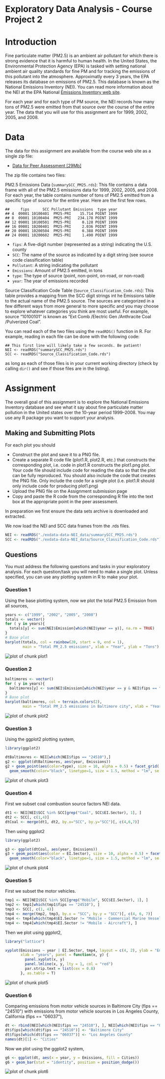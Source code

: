 Exploratory Data Analysis - Course Project 2
============================================

# Introduction

Fine particulate matter (PM2.5) is an ambient air pollutant for which there is strong evidence that it is harmful to human health. In the United States, the Environmental Protection Agency (EPA) is tasked with setting national ambient air quality standards for fine PM and for tracking the emissions of this pollutant into the atmosphere. Approximatly every 3 years, the EPA releases its database on emissions of PM2.5. This database is known as the National Emissions Inventory (NEI). You can read more information about the NEI at the EPA National [Emissions Inventory web site](http://www.epa.gov/ttn/chief/eiinformation.html).

For each year and for each type of PM source, the NEI records how many tons of PM2.5 were emitted from that source over the course of the entire year. The data that you will use for this assignment are for 1999, 2002, 2005, and 2008.

# Data

The data for this assignment are available from the course web site as a single zip file:

* [Data for Peer Assessment [29Mb]](https://d396qusza40orc.cloudfront.net/exdata%2Fdata%2FNEI_data.zip)

The zip file contains two files:

PM2.5 Emissions Data (`summarySCC_PM25.rds`): This file contains a data frame with all of the PM2.5 emissions data for 1999, 2002, 2005, and 2008. For each year, the table contains number of tons of PM2.5 emitted from a specific type of source for the entire year. Here are the first few rows.
````
##     fips      SCC Pollutant Emissions  type year
## 4  09001 10100401  PM25-PRI    15.714 POINT 1999
## 8  09001 10100404  PM25-PRI   234.178 POINT 1999
## 12 09001 10100501  PM25-PRI     0.128 POINT 1999
## 16 09001 10200401  PM25-PRI     2.036 POINT 1999
## 20 09001 10200504  PM25-PRI     0.388 POINT 1999
## 24 09001 10200602  PM25-PRI     1.490 POINT 1999
````

* `fips`: A five-digit number (represented as a string) indicating the U.S. county
* `SCC`: The name of the source as indicated by a digit string (see source code classification table)
* `Pollutant`: A string indicating the pollutant
* `Emissions`: Amount of PM2.5 emitted, in tons
* `type`: The type of source (point, non-point, on-road, or non-road)
* `year`: The year of emissions recorded

Source Classification Code Table (`Source_Classification_Code.rds`): This table provides a mapping from the SCC digit strings int he Emissions table to the actual name of the PM2.5 source. The sources are categorized in a few different ways from more general to more specific and you may choose to explore whatever categories you think are most useful. For example, source “10100101” is known as “Ext Comb /Electric Gen /Anthracite Coal /Pulverized Coal”.

You can read each of the two files using the `readRDS()` function in R. For example, reading in each file can be done with the following code:

````
## This first line will likely take a few seconds. Be patient!
NEI <- readRDS("summarySCC_PM25.rds")
SCC <- readRDS("Source_Classification_Code.rds")
````

as long as each of those files is in your current working directory (check by calling `dir()` and see if those files are in the listing).

# Assignment

The overall goal of this assignment is to explore the National Emissions Inventory database and see what it say about fine particulate matter pollution in the United states over the 10-year period 1999–2008. You may use any R package you want to support your analysis.

## Making and Submitting Plots

For each plot you should

* Construct the plot and save it to a PNG file.
* Create a separate R code file (plot1.R, plot2.R, etc.) that constructs the corresponding plot, i.e. code in plot1.R constructs the plot1.png plot. Your code file should include code for reading the data so that the plot can be fully reproduced. You should also include the code that creates the PNG file. Only include the code for a single plot (i.e. plot1.R should only include code for producing plot1.png)
* Upload the PNG file on the Assignment submission page
* Copy and paste the R code from the corresponding R file into the text box at the appropriate point in the peer assessment.

In preparation we first ensure the data sets archive is downloaded and extracted.

We now load the NEI and SCC data frames from the .rds files.

```r
NEI <- readRDS("./exdata-data-NEI_data/summarySCC_PM25.rds")
SCC <- readRDS("./exdata-data-NEI_data/Source_Classification_Code.rds")
```

## Questions

You must address the following questions and tasks in your exploratory analysis. For each question/task you will need to make a single plot. Unless specified, you can use any plotting system in R to make your plot.

### Question 1

Using the base plotting system, now we plot the total PM2.5 Emission from all sources,


```r
years <- c("1999", "2002", "2005", "2008")
totals <- vector()
for ( y in years){
  totals[y] <- sum(NEI$Emission[which(NEI$year == y)], na.rm = TRUE)
}
# Base plot
barplot(totals, col = rainbow(20, start = 0, end = 1), 
        main = "Total PM_2.5 emissions", xlab = "Year", ylab = "Tons")
```

![plot of chunk plot1](plot1.png) 

### Question 2

```r
baltimores <- vector()
for ( y in years){
  baltimores[y] <- sum(NEI$Emission[which(NEI$year == y & NEI$fips == "24510")], na.rm = TRUE)
}
# Base plot
barplot(baltimores, col = terrain.colors(2), 
        main = "Total PM_2.5 emissions in Baltimore city", xlab = "Year", ylab = "Tons")
```

![plot of chunk plot2](figure/plot2.png) 

### Question 3

Using the ggplot2 plotting system,


```r
library(ggplot2)

dtBaltimores <- NEI[which(NEI$fips == "24510"),]
g2 <- ggplot(dtBaltimores, aes(year, Emissions))
g2 + geom_point(aes(color=type), size = 10, alpha = 0.5) + facet_grid(. ~ type) +
  geom_smooth(color="black", linetype=1, size = 1.5, method = "lm", se = FALSE)
```

![plot of chunk plot3](figure/plot3.png) 

### Question 4

First we subset coal combustion source factors NEI data.


```r
dt1 <- NEI[NEI$SCC %in% SCC[grep("Coal", SCC$EI.Sector), 1], ]
dt2 <- SCC[, c(1,4)]
dtCoal <- merge(dt1, dt2, by.x="SCC", by.y="SCC")[, c(4,6,7)]
```

Then using ggplot2

```r
library(ggplot2)

g3 <- ggplot(dtCoal, aes(year, Emissions))
g3 + geom_point(aes(color = EI.Sector), size = 10, alpha = 0.5) + facet_grid(. ~ EI.Sector) +
  geom_smooth(color="black", linetype=1, size = 1.5, method = "lm", se = FALSE)
```

![plot of chunk plot4](figure/plot4.png) 

### Question 5

First we subset the motor vehicles.


```r
tmp1 <- NEI[NEI$SCC %in% SCC[grep("Mobile", SCC$EI.Sector), 1], ]
tmp2 <- tmp1[which(tmp1$fips == "24510"), ]
tmp3 <- SCC[, c(1, 4)]
tmp4 <- merge(tmp2, tmp3, by.x = "SCC", by.y = "SCC")[, c(4, 6, 7)]
tmp4 <- tmp4[which(tmp4$EI.Sector != "Mobile - Commercial Marine Vessels"), ]
tmp4 <- tmp4[which(tmp4$EI.Sector != "Mobile - Aircraft"), ]
```
Then we plot using ggplot2,


```r
library("lattice")

xyplot(Emissions ~ year | EI.Sector, tmp4, layout = c(4, 2), ylab = "Emissions", 
       xlab = "years", panel = function(x, y) {
         panel.xyplot(x, y)
         panel.lmline(x, y, lty = 1, col = "red")
         par.strip.text = list(cex = 0.8)
       }, as.table = T)
```

![plot of chunk plot5](figure/plot5.png) 

### Question 6

Comparing emissions from motor vehicle sources in Baltimore City (fips == "24510") with emissions from motor vehicle sources in Los Angeles County, California (fips == "06037"),


```r
dt <- rbind(NEI[which(NEI$fips == "24510"), ], NEI[which(NEI$fips == "06037"), ])
dt$fips[which(dt$fips == "24510")] <- "Baltimore City"
dt$fips[which(dt$fips == "06037")] <- "Los Angeles County"
names(dt)[1] <- "Cities"
```

Now we plot using the ggplot2 system,


```r
g6 <- ggplot(dt, aes(x = year, y = Emissions, fill = Cities))
g6 + geom_bar(stat = "identity", position = position_dodge())
```

![plot of chunk plot6](figure/plot6.png)
